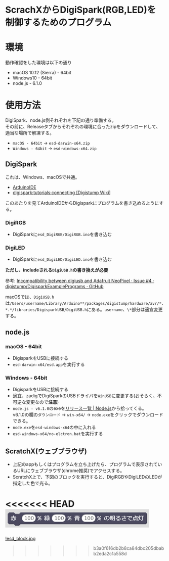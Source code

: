# ScrachXからDigiSpark(RGB,LED)を制御するためのプログラム

# 環境
動作確認をした環境は以下の通り

+ macOS 10.12 (Sierra) - 64bit
+ Windows10 - 64bit
+ node.js - 6.1.0

# 使用方法
DigiSpark、node.js側それぞれを下記の通り準備する。  
その前に、Releaseタブからそれぞれの環境に合ったzipをダウンロードして、適当な場所で解凍する。

+ `macOS - 64bit` → `esd-darwin-x64.zip`
+ `Windows - 64bit` → `esd-windows-x64.zip`


## DigiSpark
これは、Windows、macOSで共通。
+ [ArduinoIDE](https://www.arduino.cc/)
+ [digispark:tutorials:connecting [Digistump Wiki]](https://digistump.com/wiki/digispark/tutorials/connecting)

このあたりを見てArduinoIDEからDigisparkにプログラムを書き込めるようにする。

### DigiRGB
+ DigiSparkに`esd_DigiRGB/DigiRGB.ino`を書き込む

### DigiLED
+ DigiSparkに`esd_DigiLED/DigiLED.ino`を書き込む

**ただし、includeされる`DigiUSB.h`の書き換えが必要**

参考: [Incompatibility between digiusb and Adafruit NeoPixel · Issue #4 · digistump/DigisparkExamplePrograms · GitHub](https://github.com/digistump/DigisparkExamplePrograms/issues/4)

macOSでは、`DigiUSB.h`は`/Users/username/Library/Arduino**/packages/digistump/hardware/avr/*.*.*/libraries/DigisparkUSB/DigiUSB.h`にある。`username`、`\*`部分は適宜変更する。


## node.js

### macOS - 64bit
+ DigisparkをUSBに接続する
+ `esd-darwin-x64/esd.app`を実行する

### Windows - 64bit
+ DigisparkをUSBに接続する
+ 適宜、zadigでDigiSparkのUSBドライバを`WinUSB`に変更する(おそらく、不可逆な変更なので**注意**)
+ `node.js - v6.1.0`のexeを[リリース一覧 | Node.js](https://nodejs.org/ja/download/releases/)から拾ってくる。  
  v6.1.0の欄の`ダウンロード` → `win-x64/` → `node.exe`をクリックでダウンロードできる。
+ `node.exe`を`esd-windows-x64`の中に入れる
+ `esd-windows-x64/no-elctron.bat`を実行する


## ScratchX(ウェブブラウザ)
+ 上記のappもしくはプログラムを立ち上げたら、プログラムで表示されているURLにウェブブラウザ(chrome推奨)でアクセスする。
+ ScratchX上で、下図のブロックを実行すると、DigiRGBやDigiLEDのLEDが指定した色で光る。

<<<<<<< HEAD
![esd_block.jpg](images/esd_block.jpg)
=======
[!esd_block.jpg](images/esd_block.jpg)
>>>>>>> b3a0f616db2b8ca84dbc205dbabb2eda2c1a558d
